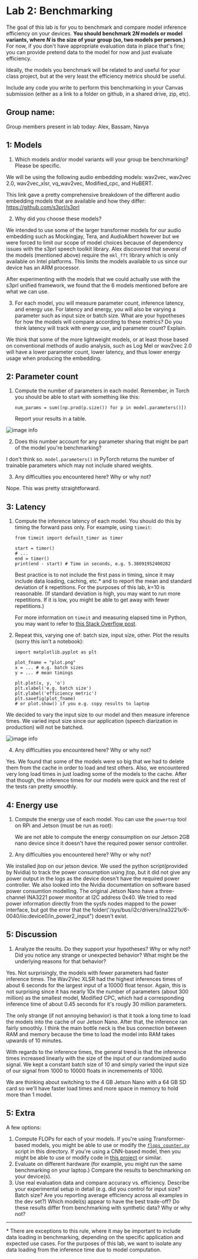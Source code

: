 Lab 2: Benchmarking
===
The goal of this lab is for you to benchmark and compare model inference efficiency on your devices. **You should benchmark 2*N* models or model variants, where *N* is the size of your group (so, two models per person.)** For now, if you don't have appropriate evaluation data in place that's fine; you can provide pretend data to the model for now and just evaluate efficiency.

Ideally, the models you benchmark will be related to and useful for your class project, but at the very least the efficiency metrics should be useful.

Include any code you write to perform this benchmarking in your Canvas submission (either as a link to a folder on github, in a shared drive, zip, etc).

Group name:
---
Group members present in lab today: Alex, Bassam, Navya

1: Models
----
1. Which models and/or model variants will your group be benchmarking? Please be specific.

We will be using the following audio embedding models: wav2vec, wav2vec 2.0, wav2vec_xlsr, vq_wav2vec, Modified_cpc, and HuBERT.  

This link gave a pretty comprehensive breakdown of the different audio embedding models that are available and how they differ: https://github.com/s3prl/s3prl


2. Why did you choose these models?

We intended to use some of the larger transformer models for our audio embedding such as Mockingjay, Tera, and AudioAlbert however but we were forced to limit our scope of model choices because of dependency issues with the s3prl speech toolkit library. Alex discovered that several of the models (mentioned above) require the `mkl_fft` library which is only available on Intel platforms. This limits the models available to us since our device has an ARM processor.

After experimenting with the models that we could actually use with the s3prl unified framework, we found that the 6 models mentioned before are what we can use.


3. For each model, you will measure parameter count, inference latency, and energy use. For latency and energy, you will also be varying a parameter such as input size or batch size. What are your hypotheses for how the models will compare according to these metrics? Do you think latency will track with energy use, and parameter count? Explain.

We think that some of the more lightweight models, or at least those based on conventional methods of audio analysis, such as Log Mel or wav2vec 2.0 will have a lower parameter count, lower latency, and thus lower energy usage when producing the embedding.

2: Parameter count
----
1. Compute the number of parameters in each model. Remember, in Torch you should be able to start with something like this:
   ```
   num_params = sum([np.prod(p.size()) for p in model.parameters()])
   ```
   Report your results in a table.

<!-- Insert image here containing the parameter numbers of our models -->
![image info](./parameters.png)


2. Does this number account for any parameter sharing that might be part of the model you're benchmarking?

I don't think so. `model.parameters()` in PyTorch returns the number of trainable parameters which may not include shared weights.


3. Any difficulties you encountered here? Why or why not?

Nope. This was pretty straightforward.


3: Latency
----
1. Compute the inference latency of each model. You should do this by timing the forward pass only. For example, using `timeit`:
    ```
    from timeit import default_timer as timer

    start = timer()
    # ...
    end = timer()
    print(end - start) # Time in seconds, e.g. 5.38091952400282
    ```
    Best practice is to not include the first pass in timing, since it may include data loading, caching, etc.* and to report the mean and standard deviation of *k* repetitions. For the purposes of this lab, *k*=10 is reasonable. (If standard deviation is high, you may want to run more repetitions. If it is low, you might be able to get away with fewer repetitions.)
    
    For more information on `timeit` and measuring elapsed time in Python, you may want to refer to [this Stack Overflow post](https://stackoverflow.com/questions/7370801/how-to-measure-elapsed-time-in-python).


2. Repeat this, varying one of: batch size, input size, other. Plot the results (sorry this isn't a notebook):
   ```
   import matplotlib.pyplot as plt
   
   plot_fname = "plot.png"
   x = ... # e.g. batch sizes
   y = ... # mean timings
   
   plt.plot(x, y, 'o')
   plt.xlabel('e.g. batch size')
   plt.ylabel('efficiency metric')
   plt.savefig(plot_fname)
   # or plot.show() if you e.g. copy results to laptop
   ```

We decided to vary the input size to our model and then measure inference times. We varied input size since our application (speech diarization in production) will not be batched. 

<!-- Put plot of latencies here -->
![image info](./latencies.png)




4. Any difficulties you encountered here? Why or why not?

Yes. We found that some of the models were so big that we had to delete them from the cache in order to load and test others. Also, we encountered very long load times in just loading some of the models to the cache. After that though, the inference times for our models were quick and the rest of the tests ran pretty smoothly.


4: Energy use
----
1. Compute the energy use of each model. You can use the `powertop` tool on RPi and Jetson (must be run as root):
    
    We are not able to compute the energy consumption on our Jetson 2GB nano device since it doesn't have the required power sensor controller. 

2. Any difficulties you encountered here? Why or why not?

We installed jtop on our jetson device. We used the python script(provided by Nvidia) to track the power consumption using jtop, but it did not give any power output in the logs as the device doesn't have the required power controller. We also looked into the Nvidia documentation on software based power consumtion modelling. The original Jetson Nano have a three-channel INA3221 power monitor at I2C address 0x40. We tried to read power information directly from the sysfs nodes mapped to the power interface, but got the error that the folder('/sys/bus/i2c/drivers/ina3221x/6-0040/iio\:device0/in_power2_input") doesn't exist. 


5: Discussion
----
1. Analyze the results. Do they support your hypotheses? Why or why not? Did you notice any strange or unexpected behavior? What might be the underlying reasons for that behavior?

Yes. Not surprisingly, the models with fewer parameters had faster inference times. The Wav2Vec XLSR had the highest inferences times of about 6 seconds for the largest input of a 10000 float tensor. Again, this is not surprising since it has nearly 10x the number of parameters (about 300 million) as the smallest model, Modified CPC, which had a corresponding inference time of about 0.45 seconds for it's rougly 30 million parameters.

The only strange (if not annoying behavior) is that it took a long time to load the models into the cache of our Jetson Nano. After that, the inference ran fairly smoothly. I think the main bottle neck is the bus connection between RAM and memory because the time to load the model into RAM takes upwards of 10 minutes.

With regards to the inference times, the general trend is that the inference times increased linearly with the size of the input of our randomized audio signal. We kept a constant batch size of 10 and simply varied the input size of our signal from 1000 to 10000 floats in incremements of 1000. 

We are thinking about switching to the 4 GB Jetson Nano with a 64 GB SD card so we'll have faster load times and more space in memory to hold more than 1 model.



5: Extra
----
A few options:
1. Compute FLOPs for each of your models. If you're using Transformer-based models, you might be able to use or modify the [`flops_counter.py`]() script in this directory. If you're using a CNN-based model, then you might be able to use or modify code in [this project](https://github.com/1adrianb/pytorch-estimate-flops) or similar. 
2. Evaluate on different hardware (for example, you might run the same benchmarking on your laptop.) Compare the results to benchmarking on your device(s).
3. Use real evaluation data and compare accuracy vs. efficiency. Describe your experimental setup in detail (e.g. did you control for input size? Batch size? Are you reporting average efficiency across all examples in the dev set?) Which model(s) appear to have the best trade-off? Do these results differ from benchmarking with synthetic data? Why or why not?

----
\* There are exceptions to this rule, where it may be important to include data loading in benchmarking, depending on the specific application and expected use cases. For the purposes of this lab, we want to isolate any data loading from the inference time due to model computation.
